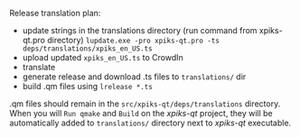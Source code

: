 Release translation plan:

- update strings in the translations directory (run command from xpiks-qt.pro directory)
`lupdate.exe -pro xpiks-qt.pro -ts deps/translations/xpiks_en_US.ts`
- upload updated `xpiks_en_US.ts` to CrowdIn
- translate
- generate release and download .ts files to `translations/` dir
- build .qm files using `lrelease *.ts`

.qm files should remain in the `src/xpiks-qt/deps/translations` directory. When you will `Run qmake` and `Build` on the _xpiks-qt_ project, they will be automatically added to `translations/` directory next to _xpiks-qt_ executable.
